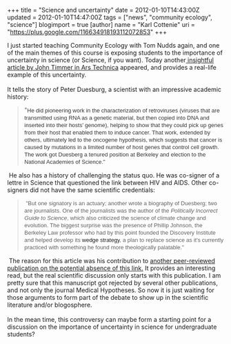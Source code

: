 +++
title = "Science and uncertainty"
date = 2012-01-10T14:43:00Z
updated = 2012-01-10T14:47:00Z
tags = ["news", "community ecology", "science"]
blogimport = true 
[author]
	name = "Karl Cottenie"
	uri = "https://plus.google.com/116634918193112072853"
+++

I just started teaching Community Ecology with Tom Nudds again, and one of the main themes of this course is exposing students to the importance of uncertainty in science (or Science, if you want). Today another<a href="http://arstechnica.com/science/news/2012/01/hiv-contrarian-still-publishing-still-wrong"> insightful article by John Timmer in Ars Technica</a> appeared, and provides a real-life example of this&nbsp;uncertainty.<br /><br />It tells the story of Peter Duesburg, a scientist with an impressive academic history:<br /><blockquote class="tr_bq">"<span style="background-color: white; color: #333333; font-family: Arial, Helvetica, sans-serif; font-size: 13px; line-height: 17px;">He did pioneering work in the characterization of retroviruses (viruses that are transmitted using RNA as a genetic material, but then copied into DNA and inserted into their hosts' genome), helping to show that they could pick up genes from their host that enabled them to induce cancer. That work, extended by others, ultimately led to the oncogene hypothesis, which suggests that cancer is caused by mutations in a limited number of host genes that control cell growth. The work got Duesberg a tenured position at Berkeley and election to the National Academies of Science."</span></blockquote>&nbsp;He also has a history of challenging the status quo. He was co-signer of a lettre in Science that questioned the link between HIV and AIDS. Other co-signers did not have the same scientific credentials:<br /><blockquote class="tr_bq"><span style="background-color: white; font-family: Arial, Helvetica, sans-serif; font-size: 13px; line-height: 17px;">&nbsp;"But one signatory is an actuary; another wrote a biography of Duesberg; two are journalists. One of the journalists was the author of the&nbsp;</span><em style="background-color: white; font-family: Arial, Helvetica, sans-serif; font-size: 13px; line-height: 17px;">Politically Incorrect Guide to Science</em><span style="background-color: white; font-family: Arial, Helvetica, sans-serif; font-size: 13px; line-height: 17px;">, which also criticized the science of climate change and evolution. The biggest surprise was the presence of Phillip Johnson, the Berkeley Law professor who had by this point founded the Discovery Institute and helped develop its&nbsp;</span><a href="http://en.wikipedia.org/wiki/Wedge_strategy" style="background-color: white; font-family: Arial, Helvetica, sans-serif; font-size: 13px; line-height: 17px; text-decoration: none;">wedge strategy</a><span style="background-color: white; font-family: Arial, Helvetica, sans-serif; font-size: 13px; line-height: 17px;">, a plan to replace science as it's currently practiced with something he found more theologically palatable."</span></blockquote>&nbsp;The reason for this article was his contribution to <a href="http://www.fupress.net/index.php/ijae/article/view/10336">another peer-reviewed publication on the potential absence of this link.</a>&nbsp;It provides an interesting read, but the real scientific discussion only starts with this publication. I am pretty sure that this manuscript got rejected by several other publications, and not only the journal Medical Hypotheses. So now it is just waiting for those arguments to form part of the debate to show up in the scientific literature and/or blogosphere.<br /><br />In the mean time, this controversy can maybe form a starting point for a discussion on the importance of uncertainty in science for undergraduate students?
